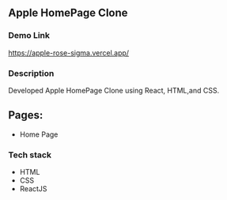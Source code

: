 ## Apple HomePage Clone

### Demo Link

https://apple-rose-sigma.vercel.app/

### Description

Developed Apple HomePage Clone using React, HTML,and CSS.

## Pages:

- Home Page

### Tech stack</u>

- HTML
- CSS
- ReactJS
